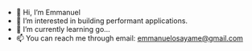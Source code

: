 - 👋 Hi, I’m Emmanuel 
- 👀 I’m interested in building performant applications.
- 🌱 I’m currently learning go...
- 📫 You can reach me through email: emmanuelosayame@gmail.com

<!---
biglevvi/biglevvi is a ✨ special ✨ repository because its `README.md` (this file) appears on your GitHub profile.
You can click the Preview link to take a look at your changes.
--->
